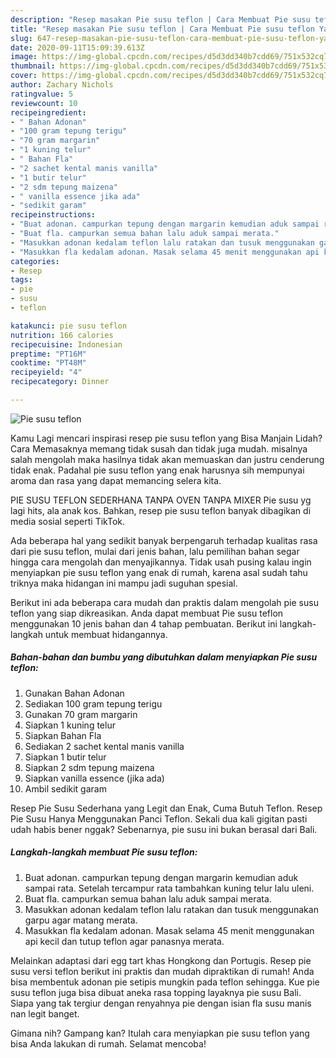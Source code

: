 ```yaml
---
description: "Resep masakan Pie susu teflon | Cara Membuat Pie susu teflon Yang Enak Banget"
title: "Resep masakan Pie susu teflon | Cara Membuat Pie susu teflon Yang Enak Banget"
slug: 647-resep-masakan-pie-susu-teflon-cara-membuat-pie-susu-teflon-yang-enak-banget
date: 2020-09-11T15:09:39.613Z
image: https://img-global.cpcdn.com/recipes/d5d3dd340b7cdd69/751x532cq70/pie-susu-teflon-foto-resep-utama.jpg
thumbnail: https://img-global.cpcdn.com/recipes/d5d3dd340b7cdd69/751x532cq70/pie-susu-teflon-foto-resep-utama.jpg
cover: https://img-global.cpcdn.com/recipes/d5d3dd340b7cdd69/751x532cq70/pie-susu-teflon-foto-resep-utama.jpg
author: Zachary Nichols
ratingvalue: 5
reviewcount: 10
recipeingredient:
- " Bahan Adonan"
- "100 gram tepung terigu"
- "70 gram margarin"
- "1 kuning telur"
- " Bahan Fla"
- "2 sachet kental manis vanilla"
- "1 butir telur"
- "2 sdm tepung maizena"
- " vanilla essence jika ada"
- "sedikit garam"
recipeinstructions:
- "Buat adonan. campurkan tepung dengan margarin kemudian aduk sampai rata. Setelah tercampur rata tambahkan kuning telur lalu uleni."
- "Buat fla. campurkan semua bahan lalu aduk sampai merata."
- "Masukkan adonan kedalam teflon lalu ratakan dan tusuk menggunakan garpu agar matang merata."
- "Masukkan fla kedalam adonan. Masak selama 45 menit menggunakan api kecil dan tutup teflon agar panasnya merata."
categories:
- Resep
tags:
- pie
- susu
- teflon

katakunci: pie susu teflon 
nutrition: 166 calories
recipecuisine: Indonesian
preptime: "PT16M"
cooktime: "PT48M"
recipeyield: "4"
recipecategory: Dinner

---
```



![Pie susu teflon](https://img-global.cpcdn.com/recipes/d5d3dd340b7cdd69/751x532cq70/pie-susu-teflon-foto-resep-utama.jpg)

Kamu Lagi mencari inspirasi resep pie susu teflon yang Bisa Manjain Lidah? Cara Memasaknya memang tidak susah dan tidak juga mudah. misalnya salah mengolah maka hasilnya tidak akan memuaskan dan justru cenderung tidak enak. Padahal pie susu teflon yang enak harusnya sih mempunyai aroma dan rasa yang dapat memancing selera kita.

PIE SUSU TEFLON SEDERHANA TANPA OVEN TANPA MIXER Pie susu yg lagi hits, ala anak kos. Bahkan, resep pie susu teflon banyak dibagikan di media sosial seperti TikTok.

Ada beberapa hal yang sedikit banyak berpengaruh terhadap kualitas rasa dari pie susu teflon, mulai dari jenis bahan, lalu pemilihan bahan segar hingga cara mengolah dan menyajikannya. Tidak usah pusing kalau ingin menyiapkan pie susu teflon yang enak di rumah, karena asal sudah tahu triknya maka hidangan ini mampu jadi suguhan spesial.


Berikut ini ada beberapa cara mudah dan praktis dalam mengolah pie susu teflon yang siap dikreasikan. Anda dapat membuat Pie susu teflon menggunakan 10 jenis bahan dan 4 tahap pembuatan. Berikut ini langkah-langkah untuk membuat hidangannya.

<!--inarticleads1-->

##### Bahan-bahan dan bumbu yang dibutuhkan dalam menyiapkan Pie susu teflon:

1. Gunakan  Bahan Adonan
1. Sediakan 100 gram tepung terigu
1. Gunakan 70 gram margarin
1. Siapkan 1 kuning telur
1. Siapkan  Bahan Fla
1. Sediakan 2 sachet kental manis vanilla
1. Siapkan 1 butir telur
1. Siapkan 2 sdm tepung maizena
1. Siapkan  vanilla essence (jika ada)
1. Ambil sedikit garam


Resep Pie Susu Sederhana yang Legit dan Enak, Cuma Butuh Teflon. Resep Pie Susu Hanya Menggunakan Panci Teflon. Sekali dua kali gigitan pasti udah habis bener nggak? Sebenarnya, pie susu ini bukan berasal dari Bali. 

<!--inarticleads2-->

##### Langkah-langkah membuat Pie susu teflon:

1. Buat adonan. campurkan tepung dengan margarin kemudian aduk sampai rata. Setelah tercampur rata tambahkan kuning telur lalu uleni.
1. Buat fla. campurkan semua bahan lalu aduk sampai merata.
1. Masukkan adonan kedalam teflon lalu ratakan dan tusuk menggunakan garpu agar matang merata.
1. Masukkan fla kedalam adonan. Masak selama 45 menit menggunakan api kecil dan tutup teflon agar panasnya merata.


Melainkan adaptasi dari egg tart khas Hongkong dan Portugis. Resep pie susu versi teflon berikut ini praktis dan mudah dipraktikan di rumah! Anda bisa membentuk adonan pie setipis mungkin pada teflon sehingga. Kue pie susu teflon juga bisa dibuat aneka rasa topping layaknya pie susu Bali. Siapa yang tak tergiur dengan renyahnya pie dengan isian fla susu manis nan legit banget. 

Gimana nih? Gampang kan? Itulah cara menyiapkan pie susu teflon yang bisa Anda lakukan di rumah. Selamat mencoba!
